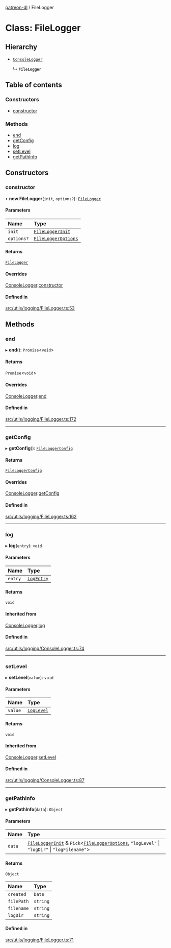 [patreon-dl](../README.md) / FileLogger

# Class: FileLogger

## Hierarchy

- [`ConsoleLogger`](ConsoleLogger.md)

  ↳ **`FileLogger`**

## Table of contents

### Constructors

- [constructor](FileLogger.md#constructor)

### Methods

- [end](FileLogger.md#end)
- [getConfig](FileLogger.md#getconfig)
- [log](FileLogger.md#log)
- [setLevel](FileLogger.md#setlevel)
- [getPathInfo](FileLogger.md#getpathinfo)

## Constructors

### constructor

• **new FileLogger**(`init`, `options?`): [`FileLogger`](FileLogger.md)

#### Parameters

| Name | Type |
| :------ | :------ |
| `init` | [`FileLoggerInit`](../interfaces/FileLoggerInit.md) |
| `options?` | [`FileLoggerOptions`](../interfaces/FileLoggerOptions.md) |

#### Returns

[`FileLogger`](FileLogger.md)

#### Overrides

[ConsoleLogger](ConsoleLogger.md).[constructor](ConsoleLogger.md#constructor)

#### Defined in

[src/utils/logging/FileLogger.ts:53](https://github.com/patrickkfkan/patreon-dl/blob/980a638/src/utils/logging/FileLogger.ts#L53)

## Methods

### end

▸ **end**(): `Promise`\<`void`\>

#### Returns

`Promise`\<`void`\>

#### Overrides

[ConsoleLogger](ConsoleLogger.md).[end](ConsoleLogger.md#end)

#### Defined in

[src/utils/logging/FileLogger.ts:172](https://github.com/patrickkfkan/patreon-dl/blob/980a638/src/utils/logging/FileLogger.ts#L172)

___

### getConfig

▸ **getConfig**(): [`FileLoggerConfig`](../interfaces/FileLoggerConfig.md)

#### Returns

[`FileLoggerConfig`](../interfaces/FileLoggerConfig.md)

#### Overrides

[ConsoleLogger](ConsoleLogger.md).[getConfig](ConsoleLogger.md#getconfig)

#### Defined in

[src/utils/logging/FileLogger.ts:162](https://github.com/patrickkfkan/patreon-dl/blob/980a638/src/utils/logging/FileLogger.ts#L162)

___

### log

▸ **log**(`entry`): `void`

#### Parameters

| Name | Type |
| :------ | :------ |
| `entry` | [`LogEntry`](../interfaces/LogEntry.md) |

#### Returns

`void`

#### Inherited from

[ConsoleLogger](ConsoleLogger.md).[log](ConsoleLogger.md#log)

#### Defined in

[src/utils/logging/ConsoleLogger.ts:74](https://github.com/patrickkfkan/patreon-dl/blob/980a638/src/utils/logging/ConsoleLogger.ts#L74)

___

### setLevel

▸ **setLevel**(`value`): `void`

#### Parameters

| Name | Type |
| :------ | :------ |
| `value` | [`LogLevel`](../README.md#loglevel) |

#### Returns

`void`

#### Inherited from

[ConsoleLogger](ConsoleLogger.md).[setLevel](ConsoleLogger.md#setlevel)

#### Defined in

[src/utils/logging/ConsoleLogger.ts:87](https://github.com/patrickkfkan/patreon-dl/blob/980a638/src/utils/logging/ConsoleLogger.ts#L87)

___

### getPathInfo

▸ **getPathInfo**(`data`): `Object`

#### Parameters

| Name | Type |
| :------ | :------ |
| `data` | [`FileLoggerInit`](../interfaces/FileLoggerInit.md) & `Pick`\<[`FileLoggerOptions`](../interfaces/FileLoggerOptions.md), ``"logLevel"`` \| ``"logDir"`` \| ``"logFilename"``\> |

#### Returns

`Object`

| Name | Type |
| :------ | :------ |
| `created` | `Date` |
| `filePath` | `string` |
| `filename` | `string` |
| `logDir` | `string` |

#### Defined in

[src/utils/logging/FileLogger.ts:71](https://github.com/patrickkfkan/patreon-dl/blob/980a638/src/utils/logging/FileLogger.ts#L71)
